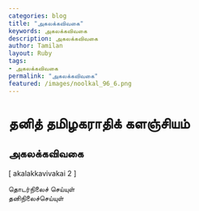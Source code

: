 ```yaml
---  
categories: blog  
title: "அகலக்கவிவகை"
keywords: அகலக்கவிவகை  
description: அகலக்கவிவகை
author: Tamilan  
layout: Ruby  
tags:     
- அகலக்கவிவகை
permalink: "அகலக்கவிவகை"  
featured: /images/noolkal_96_6.png  
--- 
```

# தனித் தமிழகராதிக் களஞ்சியம்
## அகலக்கவிவகை

[ akalakkavivakai 2 ]  
  
தொடர்நிலைச் செய்யுள்  
தனிநிலைச்செய்யுள்